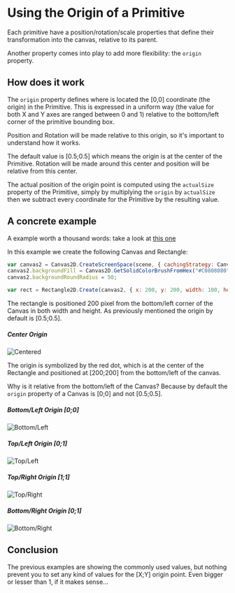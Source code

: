# Using the Origin of a Primitive

Each primitive have a position/rotation/scale properties that define their transformation into the canvas, relative to its parent.

Another property comes into play to add more flexibility: the `origin` property.

## How does it work

The `origin` property defines where is located the [0,0] coordinate (the origin) in the Primitive. This is expressed in a uniform way (the value for both X and Y axes are ranged between 0 and 1) relative to the bottom/left corner of the primitive bounding box.

Position and Rotation will be made relative to this origin, so it's important to understand how it works.

The default value is [0.5;0.5] which means the origin is at the center of the Primitive. Rotation will be made around this center and position will be relative from this center.

The actual position of the origin point is computed using the `actualSize` property of the Primitive, simply by multiplying the `origin` by `actualSize` then we subtract every coordinate for the Primitive by the resulting value. 

## A concrete example
A example worth a thousand words: take a look at [this one](http://babylonjs-playground.com/#DIF54)

In this example we create the following Canvas and Rectangle:
```javascript
var canvas2 = Canvas2D.CreateScreenSpace(scene, { cachingStrategy: Canvas2D.CACHESTRATEGY_DONTCACHE });
canvas2.backgroundFill = Canvas2D.GetSolidColorBrushFromHex("#C0808080");
canvas2.backgroundRoundRadius = 50;

var rect = Rectangle2D.Create(canvas2, { x: 200, y: 200, width: 100, height: 100, fill: Canvas2D.GetSolidColorBrushFromHex("#808080FF"), border: Canvas2D.GetSolidColorBrushFromHex("#FFFFFFFF"), borderThickness: 4, roundRadius: 5 });
```

The rectangle is positioned 200 pixel from the bottom/left corner of the Canvas in both width and height. As previously mentioned the origin by default is [0.5;0.5].

##### Center Origin
![Centered](http://i.imgur.com/iMMiAIF.png)

The origin is symbolized by the red dot, which  is at the center of the Rectangle and positioned at [200;200] from the bottom/left of the canvas.

Why is it relative from the bottom/left of the Canvas? Because by default the `origin` property of a Canvas is [0;0] and not [0.5;0.5].


##### Bottom/Left Origin [0;0]
![Bottom/Left](http://i.imgur.com/B3zw2XX.png)

##### Top/Left Origin [0;1]
![Top/Left](http://i.imgur.com/9NP6hqG.png)

##### Top/Right Origin [1;1]
![Top/Right](http://i.imgur.com/Irj6js9.png)

##### Bottom/Right Origin [0;1]
![Bottom/Right](http://i.imgur.com/bRo9wXq.png)

## Conclusion
The previous examples are showing the commonly used values, but nothing prevent you to set any kind of values for the [X;Y] origin point. Even bigger or lesser than 1, if it makes sense...